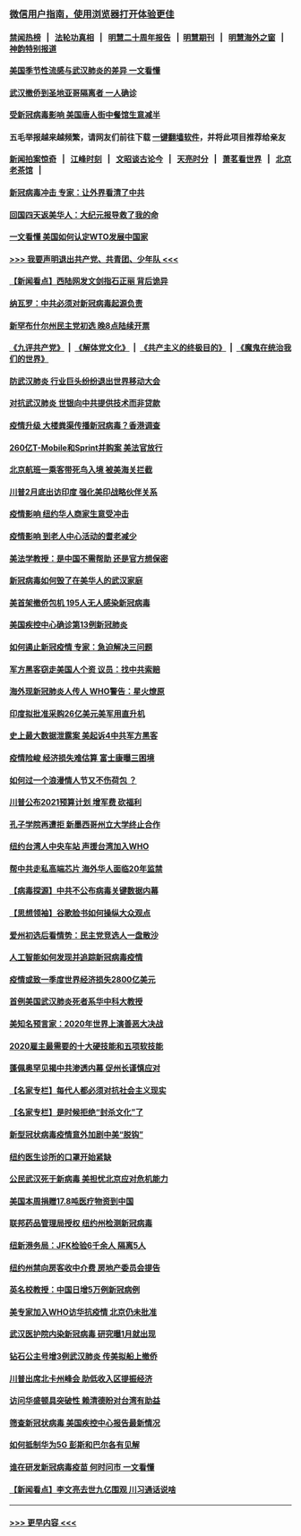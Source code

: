 ### [微信用户指南，使用浏览器打开体验更佳](https://github.com/gfw-breaker/banned-news1/blob/master/indexes/wechat-guide.md?t=0)
#### [禁闻热榜](热点新闻.md?t=0)  &nbsp;&nbsp;|&nbsp;&nbsp; [法轮功真相](https://github.com/gfw-breaker/truth/blob/master/README.md?t=0) &nbsp;&nbsp;|&nbsp;&nbsp; [明慧二十周年报告](https://github.com/gfw-breaker/mh-reports/blob/master/README.md?t=0) &nbsp;&nbsp;|&nbsp;&nbsp;[明慧期刊](https://github.com/gfw-breaker/mh-qikan) &nbsp;&nbsp;|&nbsp;&nbsp; [明慧海外之窗](https://github.com/gfw-breaker/mh-news/blob/master/README.md?t=0) &nbsp;&nbsp;|&nbsp;&nbsp; [神韵特别报道](https://github.com/gfw-breaker/mh-news/blob/master/shenyun.md?t=0)
#### [美国季节性流感与武汉肺炎的差异 一文看懂](../pages/nsc412/n11862428.md?t=02121402) 
#### [武汉撤侨到圣地亚哥隔离者 一人确诊](../pages/nsc412/n11862460.md?t=02121402) 
#### [受新冠病毒影响 美国唐人街中餐馆生意减半](../pages/nsc412/n11861940.md?t=02121402) 
#### 五毛举报越来越频繁，请网友们前往下载 [一键翻墙软件](https://github.com/gfw-breaker/ssr-accounts)，并将此项目推荐给亲友
#### [新闻拍案惊奇](https://github.com/gfw-breaker/banned-news1/blob/master/pages/link4.md) &nbsp;&nbsp;|&nbsp;&nbsp; [江峰时刻](https://github.com/gfw-breaker/banned-news1/blob/master/pages/link4.md) &nbsp;&nbsp;|&nbsp;&nbsp; [文昭谈古论今](https://github.com/gfw-breaker/banned-news1/blob/master/pages/link4.md) &nbsp;&nbsp;|&nbsp;&nbsp; [天亮时分](https://github.com/gfw-breaker/banned-news1/blob/master/pages/link4.md) &nbsp;&nbsp;|&nbsp;&nbsp; [萧茗看世界](https://github.com/gfw-breaker/banned-news1/blob/master/pages/link4.md) &nbsp;&nbsp;|&nbsp;&nbsp; [北京老茶馆](https://github.com/gfw-breaker/banned-news1/blob/master/pages/link4.md) &nbsp;&nbsp;|&nbsp;&nbsp; 
#### [新冠病毒冲击 专家：让外界看清了中共](../pages/nsc412/n11862280.md?t=02121402) 
#### [回国四天返美华人：大纪元报导救了我的命](../pages/nsc412/n11862181.md?t=02121402) 
#### [一文看懂 美国如何认定WTO发展中国家](../pages/nsc412/n11862051.md?t=02121402) 
#### [>>> 我要声明退出共产党、共青团、少年队 <<<](https://github.com/begood0513/goodnews/blob/master/quit/letter.md) 
#### [【新闻看点】西陆网发文剑指石正丽 背后诡异](../pages/nsc412/n11861792.md?t=02121402) 
#### [纳瓦罗：中共必须对新冠病毒起源负责](../pages/nsc412/n11861810.md?t=02121402) 
#### [新罕布什尔州民主党初选 晚8点陆续开票](../pages/nsc412/n11861872.md?t=02121402) 
#### [《九评共产党》](https://github.com/begood0513/9ping.md/blob/master/README.md) &nbsp;|&nbsp; [《解体党文化》](../../../../jtdwh.md/blob/master/README.md)  &nbsp;|&nbsp; [《共产主义的终极目的》](../../../../gczydzjmd.md/blob/master/README.md) &nbsp;|&nbsp; [《魔鬼在统治我们的世界》](../../../../mgztzwmdsj.md/blob/master/README.md) 
#### [防武汉肺炎 行业巨头纷纷退出世界移动大会](../pages/nsc412/n11861795.md?t=02121402) 
#### [对抗武汉肺炎 世银向中共提供技术而非贷款](../pages/nsc412/n11861652.md?t=02121402) 
#### [疫情升级 大楼粪渠传播新冠病毒？香港调查](../pages/nsc412/n11861556.md?t=02121402) 
#### [260亿T-Mobile和Sprint并购案 美法官放行](../pages/nsc412/n11861511.md?t=02121402) 
#### [北京航班一乘客带死鸟入境 被美海关拦截](../pages/nsc412/n11861317.md?t=02121402) 
#### [川普2月底出访印度 强化美印战略伙伴关系](../pages/nsc412/n11860557.md?t=02121402) 
#### [疫情影响  纽约华人商家生意受冲击](../pages/nsc412/n11860284.md?t=02121402) 
#### [疫情影响  到老人中心活动的耆老减少](../pages/nsc412/n11860199.md?t=02121402) 
#### [美法学教授：是中国不需帮助 还是官方想保密](../pages/nsc412/n11859492.md?t=02121402) 
#### [新冠病毒如何毁了在美华人的武汉家庭](../pages/nsc412/n11859524.md?t=02121402) 
#### [美首架撤侨包机 195人无人感染新冠病毒](../pages/nsc412/n11859908.md?t=02121402) 
#### [美国疾控中心确诊第13例新冠肺炎](../pages/nsc412/n11859966.md?t=02121402) 
#### [如何遏止新冠疫情 专家：急迫解决三问题](../pages/nsc412/n11859685.md?t=02121402) 
#### [军方黑客窃走美国人个资 议员：找中共索赔](../pages/nsc412/n11859371.md?t=02121402) 
#### [海外现新冠肺炎人传人 WHO警告：星火燎原](../pages/nsc412/n11859252.md?t=02121402) 
#### [印度拟批准采购26亿美元美军用直升机](../pages/nsc412/n11859143.md?t=02121402) 
#### [史上最大数据泄露案 美起诉4中共军方黑客](../pages/nsc412/n11859115.md?t=02121402) 
#### [疫情险峻 经济损失难估算 富士康曝三困境](../pages/nsc412/n11859120.md?t=02121402) 
#### [如何过一个浪漫情人节又不伤荷包 ？](../pages/nsc412/n11858969.md?t=02121402) 
#### [川普公布2021预算计划 增军费 砍福利](../pages/nsc412/n11859012.md?t=02121402) 
#### [孔子学院再遭拒 新墨西哥州立大学终止合作](../pages/nsc412/n11858661.md?t=02121402) 
#### [纽约台湾人中央车站  声援台湾加入WHO](../pages/nsc412/n11857757.md?t=02121402) 
#### [帮中共走私高端芯片 海外华人面临20年监禁](../pages/nsc412/n11855016.md?t=02121402) 
#### [【病毒探源】中共不公布病毒关键数据内幕](../pages/nsc412/n11856584.md?t=02121402) 
#### [【思想领袖】谷歌脸书如何操纵大众观点](../pages/nsc412/n11680874.md?t=02121402) 
#### [爱州初选后看情势：民主党竞选人一盘散沙](../pages/nsc412/n11856557.md?t=02121402) 
#### [人工智能如何发现并追踪新冠病毒疫情](../pages/nsc412/n11856398.md?t=02121402) 
#### [疫情或致一季度世界经济损失2800亿美元](../pages/nsc412/n11855639.md?t=02121402) 
#### [首例美国武汉肺炎死者系华中科大教授](../pages/nsc412/n11855500.md?t=02121402) 
#### [美知名预言家：2020年世界上演善恶大决战](../pages/nsc412/n11855418.md?t=02121402) 
#### [2020雇主最需要的十大硬技能和五项软技能](../pages/nsc412/n11850953.md?t=02121402) 
#### [蓬佩奥罕见揭中共渗透内幕 促州长谨慎应对](../pages/nsc412/n11854685.md?t=02121402) 
#### [【名家专栏】每代人都必须对抗社会主义现实](../pages/nsc412/n11831412.md?t=02121402) 
#### [【名家专栏】是时候拒绝“封杀文化”了](../pages/nsc412/n11814093.md?t=02121402) 
#### [新型冠状病毒疫情意外加剧中美“脱钩”](../pages/nsc412/n11854475.md?t=02121402) 
#### [纽约医生诊所的口罩开始紧缺](../pages/nsc412/n11853364.md?t=02121402) 
#### [公民武汉死于新病毒 美担忧北京应对危机能力](../pages/nsc412/n11854331.md?t=02121402) 
#### [美国本周捐赠17.8吨医疗物资到中国](../pages/nsc412/n11854269.md?t=02121402) 
#### [联邦药品管理局授权  纽约州检测新冠病毒](../pages/nsc412/n11853371.md?t=02121402) 
#### [纽新港务局：JFK检验6千余人  隔离5人](../pages/nsc412/n11853366.md?t=02121402) 
#### [纽约州禁向房客收中介费  房地产委员会提告](../pages/nsc412/n11853360.md?t=02121402) 
#### [英名校教授：中国日增5万例新冠病例](../pages/nsc412/n11854174.md?t=02121402) 
#### [美专家加入WHO访华抗疫情 北京仍未批准](../pages/nsc412/n11854043.md?t=02121402) 
#### [武汉医护院内染新冠病毒 研究曝1月就出现](../pages/nsc412/n11852928.md?t=02121402) 
#### [钻石公主号增3例武汉肺炎 传美拟船上撤侨](../pages/nsc412/n11853240.md?t=02121402) 
#### [川普出席北卡州峰会 助低收入区提振经济](../pages/nsc412/n11853232.md?t=02121402) 
#### [访问华盛顿具突破性 赖清德盼对台湾有助益](../pages/nsc412/n11853129.md?t=02121402) 
#### [筛查新冠状病毒 美国疾控中心报告最新情况](../pages/nsc412/n11853070.md?t=02121402) 
#### [如何抵制华为5G 彭斯和巴尔各有见解](../pages/nsc412/n11852535.md?t=02121402) 
#### [谁在研发新冠病毒疫苗 何时问市 一文看懂](../pages/nsc412/n11852840.md?t=02121402) 
#### [【新闻看点】李文亮去世九亿围观 川习通话说啥](../pages/nsc412/n11852360.md?t=02121402) 

----
#### [ >>> 更早内容 <<< ](../indexes/nsc412-earlier.md)
